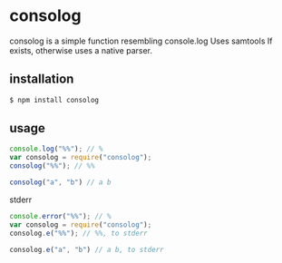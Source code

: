 consolog
==========
consolog is a simple function resembling console.log
Uses samtools If exists, otherwise uses a native parser.

installation
----------------
```bash
$ npm install consolog
```

usage
-------------
```js
console.log("%%"); // %
var consolog = require("consolog");
consolog("%%"); // %%

consolog("a", "b") // a b
```

stderr
```js
console.error("%%"); // %
var consolog = require("consolog");
consolog.e("%%"); // %%, to stderr

consolog.e("a", "b") // a b, to stderr
```

